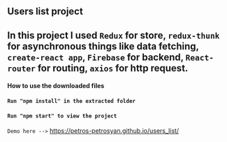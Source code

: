 ## Users list project

## In this project I used `Redux` for store, `redux-thunk` for asynchronous things like data fetching, `create-react app`, `Firebase` for backend, `React-router` for routing, `axios` for http request.

#### How to use the downloaded files

#### `Run "npm install" in the extracted folder`
#### `Run "npm start" to view the project`
`Demo here -->` https://petros-petrosyan.github.io/users_list/